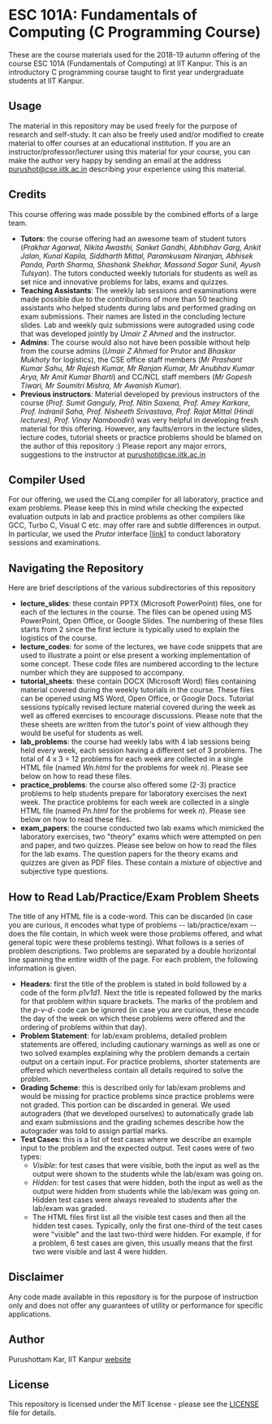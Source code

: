 # ESC 101A: Fundamentals of Computing (C Programming Course)
These are the course materials used for the 2018-19 autumn offering of the course ESC 101A (Fundamentals of Computing) at IIT Kanpur. This is an introductory C programming course taught to first year undergraduate students at IIT Kanpur.

## Usage
The material in this repository may be used freely for the purpose of research and self-study. It can also be freely used and/or modified to create material to offer courses at an educational institution. If you are an instructor/professor/lecturer using this material for your course, you can make the author very happy by sending an email at the address <a href="mailto:purushot@cse.iitk.ac.in">purushot@cse.iitk.ac.in</a> describing your experience using this material.

## Credits
This course offering was made possible by the combined efforts of a large team.
- **Tutors**: the course offering had an awesome team of student tutors (_Prakhar Agarwal, Nikita Awasthi, Sanket Gandhi, Abhibhav Garg, Ankit Jalan, Kunal Kapila, Siddharth Mittal, Paramkusam Niranjan, Abhisek Panda, Parth Sharma, Shashank Shekhar, Massand Sagar Sunil, Ayush Tulsyan_). The tutors conducted weekly tutorials for students as well as set nice and innovative problems for labs, exams and quizzes.
- **Teaching Assistants**: The weekly lab sessions and examinations were made possible due to the contributions of more than 50 teaching assistants who helped students during labs and performed grading on exam submissions. Their names are listed in the concluding lecture slides. Lab and weekly quiz submissions were autograded using code that was developed jointly by _Umair Z Ahmed_ and the instructor.
- **Admins**: The course would also not have been possible without help from the course admins (_Umair Z Ahmed_ for Prutor and _Bhaskar Mukhoty_ for logistics), the CSE office staff members (_Mr Prashant Kumar Sahu, Mr Rajesh Kumar, Mr Ranjan Kumar, Mr Anubhav Kumar Arya,
Mr Amit Kumar Bharti_) and CC/NCL staff members (_Mr Gopesh Tiwari, Mr Soumitri Mishra, Mr Awanish Kumar_).
- **Previous instructors**: Material developed by previous instructors of the course (_Prof. Sumit Ganguly, Prof. Nitin Saxena, Prof. Amey Karkare, Prof. Indranil Saha, Prof. Nisheeth Srivastava, Prof. Rajat Mittal (Hindi lectures), Prof. Vinay Namboodiri_) was very helpful in developing fresh material for this offering. However, any faults/errors in the lecture slides, lecture codes, tutorial sheets or practice problems should be blamed on the author of this repository :) Please report any major errors, suggestions to the instructor at <a href="mailto:purushot@cse.iitk.ac.in">purushot@cse.iitk.ac.in</a>

## Compiler Used
For our offering, we used the CLang compiler for all laboratory, practice and exam problems. Please keep this in mind while checking the expected evaluation outputs in lab and practice problems as other compilers like GCC, Turbo C, Visual C etc. may offer rare and subtle differences in output. In particular, we used the *Prutor* interface [\[link\]](https://prutor.ai/) to conduct laboratory sessions and examinations.

## Navigating the Repository
Here are brief descriptions of the various subdirectories of this repository
- **lecture_slides**:  these contain PPTX (Microsoft PowerPoint) files, one for each of the lectures in the course. The files can be opened using MS PowerPoint, Open Office, or Google Slides. The numbering of these files starts from 2 since the first lecture is typically used to explain the logistics of the course.
- **lecture_codes**: for some of the lectures, we have code snippets that are used to illustrate a point or else present a working implementation of some concept. These code files are numbered according to the lecture number which they are supposed to accompany.
- **tutorial_sheets**: these contain DOCX (Microsoft Word) files containing material covered during the weekly tutorials in the course. These files can be opened using MS Word, Open Office, or Google Docs. Tutorial sessions typically revised lecture material covered during the week as well as offered exercises to encourage discussions. Please note that the these sheets are written from the tutor's point of view although they would be useful for students as well.
- **lab_problems**: the course had weekly labs with 4 lab sessions being held every week, each session having a different set of 3 problems. The total of 4 x 3 = 12 problems for each week are collected in a single HTML file (named *Wn.html* for the problems for week *n*). Please see below on how to read these files.
- **practice_problems**: the course also offered some (2-3) practice problems to help students prepare for laboratory exercises the next week. The practice problems for each week are collected in a single HTML file (named *Pn.html* for the problems for week *n*). Please see below on how to read these files.
- **exam_papers**: the course conducted two lab exams which mimicked the laboratory exercises, two "theory" exams which were attempted on pen and paper, and two quizzes. Please see below on how to read the files for the lab exams. The question papers for the theory exams and quizzes are given as PDF files. These contain a mixture of objective and subjective type questions.

## How to Read Lab/Practice/Exam Problem Sheets
The title of any HTML file is a code-word. This can be discarded (in case you are curious, it encodes what type of problems -- lab/practice/exam -- does the file contain, in which week were those problems offered, and what general topic were these problems testing). What follows is a series of problem descriptions. Two problems are separated by a double horizontal line spanning the entire width of the page. For each problem, the following information is given.
- **Headers**: first the title of the problem is stated in bold followed by a code of the form *p1v1d1*. Next the title is repeated followed by the marks for that problem within square brackets. The marks of the problem and the *p-v-d-* code can be ignored (in case you are curious, these encode the day of the week on which these problems were offered and the ordering of problems within that day).
- **Problem Statement**: for lab/exam problems, detailed problem statements are offered, including cautionary warnings as well as one or two solved examples explaining why the problem demands a certain output on a certain input. For practice problems, shorter statements are offered which nevertheless contain all details required to solve the problem.
- **Grading Scheme**: this is described only for lab/exam problems and would be missing for practice problems since practice problems were not graded. This portion can be discarded in general. We used autograders (that we developed ourselves) to automatically grade lab and exam submissions and the grading schemes describe how the autograder was told to assign partial marks.
- **Test Cases**: this is a list of test cases where we describe an example input to the problem and the expected output. Test cases were of two types:
	- *Visible*: for test cases that were visible, both the input as well as the output were shown to the students while the lab/exam was going on. 
	- *Hidden*: for test cases that were hidden, both the input as well as the output were hidden from students while the lab/exam was going on. Hidden test cases were always revealed to students after the lab/exam was graded.
	- The HTML files first list all the visible test cases and then all the hidden test cases. Typically, only the first one-third of the test cases were "visible" and the last two-third were hidden. For example, if for a problem, 6 test cases are given, this usually means that the first two were visible and last 4 were hidden.

## Disclaimer
Any code made available in this repository is for the purpose of instruction only and does not offer any guarantees of utility or performance for specific applications.

## Author
Purushottam Kar, IIT Kanpur [website](https://www.cse.iitk.ac.in/users/purushot/)

## License
This repository is licensed under the MIT license - please see the [LICENSE](LICENSE) file for details.

